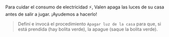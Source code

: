 <gs-attire attire-url="https://raw.githubusercontent.com/MumukiProject/mumuki-guia-gobstones-merlo/master/assets/attires/config_1571863823573.json"></gs-attire>

<gs-toolbox toolbox-url="https://raw.githubusercontent.com/MumukiProject/mumuki-guia-gobstones-merlo/master/assets/toolbox_1571863932490.xml"></gs-toolbox>

Para cuidar el consumo de electricidad :zap:, Valen apaga las luces de su casa antes de salir a jugar. ¡Ayudemos a hacerlo!

> Definí e invocá el procedimiento `Apagar luz de la casa` para que, si está prendida (hay bolita verde), la apague (saque la bolita verde).
